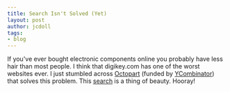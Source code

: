 ```yaml
---
title: Search Isn't Solved (Yet)
layout: post
author: jcdoll
tags:
- blog
---
```


If you've ever bought electronic components online you probably have less hair than most people. I think that digikey.com has one of the worst websites ever. I just stumbled across [Octopart](http://octopart.com) (funded by [YCombinator](http://ycombinator.com)) that solves this problem. This [search](http://octopart.com/search?q=ad622) is a thing of beauty. Hooray!

